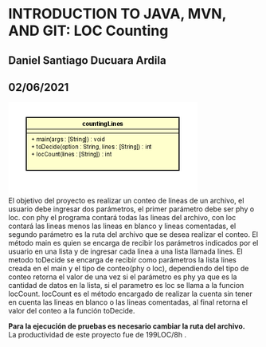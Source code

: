 # INTRODUCTION TO JAVA, MVN, AND GIT: LOC Counting
## Daniel Santiago Ducuara Ardila
## 02/06/2021
![Diseño CountingLinesline](Design/countingLines.PNG "countingLines")<br>
El objetivo del proyecto es realizar un conteo de lineas de un archivo, el usuario debe ingresar dos parámetros, el primer parámetro debe ser phy o loc.
con phy el programa contará todas las lineas del archivo, con loc contará las lineas menos las lineas en blanco y lineas comentadas, el segundo parámetro
es la ruta del archivo que se desea realizar el conteo.
El método main es quien se encarga de recibir los parámetros indicados por el usuario en una lista y de ingresar cada linea a una lista llamada lines.
El metodo toDecide se encarga de recibir como parámetros la lista lines creada en el main y el tipo de conteo(phy o loc), dependiendo del
tipo de conteo retorna el valor de una vez si el parámetro es phy ya que es la cantidad de datos en la lista, si el parametro es loc se llama a la funcion locCount.
locCount es el método encargado de realizar la cuenta sin tener en cuenta las lineas en blanco o las lineas comentadas, al final retorna el valor del conteo a la 
función toDecide.

**Para la ejecución de pruebas es necesario cambiar la ruta del archivo.**<br>
La productividad de este proyecto fue de 199LOC/8h .

